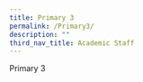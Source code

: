 ```yaml
---
title: Primary 3
permalink: /Primary3/
description: ""
third_nav_title: Academic Staff
---
```




Primary 3